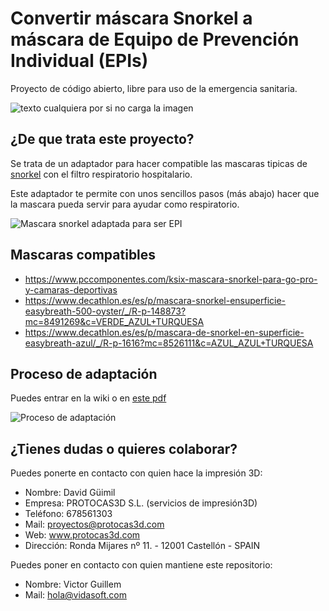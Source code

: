 # Convertir máscara Snorkel a máscara de Equipo de Prevención Individual (EPIs)

Proyecto de código abierto, libre para uso de la emergencia sanitaria.

![texto cualquiera por si no carga la imagen](https://github.com/Vidasoft-app/mascaras-3d-coronavirus-protocas3d/blob/master/cabecera%20PROTOCAS3D.jpg)

## ¿De que trata este proyecto?

Se trata de un adaptador para hacer compatible las mascaras tipicas de [snorkel](https://es.wikipedia.org/wiki/Esn%C3%B3rquel) con el filtro respiratorio hospitalario.

Este adaptador te permite con unos sencillos pasos (más abajo) hacer que la mascara pueda servir para ayudar como respiratorio.

![Mascara snorkel adaptada para ser EPI](https://github.com/Vidasoft-app/mascaras-3d-coronavirus-protocas3d/blob/master/Fotos%20componentes%20de%20la%20mascara/elementos%20mascara_tubo%20seccionado_conector_filtro.jpg)

## Mascaras compatibles

* https://www.pccomponentes.com/ksix-mascara-snorkel-para-go-pro-y-camaras-deportivas
* https://www.decathlon.es/es/p/mascara-snorkel-ensuperficie-easybreath-500-oyster/_/R-p-148873?mc=8491269&c=VERDE_AZUL+TURQUESA
* https://www.decathlon.es/es/p/mascara-de-snorkel-en-superficie-easybreath-azul/_/R-p-1616?mc=8526111&c=AZUL_AZUL+TURQUESA

## Proceso de adaptación

Puedes entrar en la wiki o en [este pdf](https://github.com/Vidasoft-app/mascaras-3d-coronavirus-protocas3d/blob/master/Pasos%20para%20adaptar%20o%20modificar%20la%20mascara%20snorkel%20a%20mascara%20EPIs_marzo2020.jpg)

![Proceso de adaptación](https://github.com/Vidasoft-app/mascaras-3d-coronavirus-protocas3d/blob/master/Pasos%20para%20adaptar%20o%20modificar%20la%20mascara%20snorkel%20a%20mascara%20EPIs_marzo2020.jpg)

## ¿Tienes dudas o quieres colaborar?

Puedes ponerte en contacto con quien hace la impresión 3D:

* Nombre: David Güimil
* Empresa: PROTOCAS3D S.L. (servicios de impresión3D)
* Teléfono: 678561303
* Mail: proyectos@protocas3d.com
* Web: www.protocas3d.com
* Dirección: Ronda Mijares nº 11.  - 12001 Castellón - SPAIN

Puedes poner en contacto con quien mantiene este repositorio:

* Nombre: Victor Guillem
* Mail: hola@vidasoft.com 

